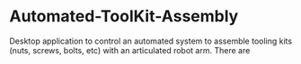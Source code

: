 # Automated-ToolKit-Assembly
Desktop application to control an automated system to assemble tooling kits (nuts, screws, bolts, etc) with an articulated robot arm. There are 
